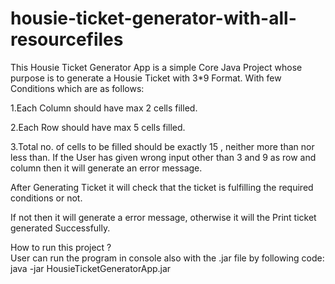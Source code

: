 # housie-ticket-generator-with-all-resourcefiles

This Housie Ticket Generator App is a simple Core Java Project whose purpose is to generate a Housie Ticket with 3*9 Format. With few Conditions which are as follows:

1.Each Column should have max 2 cells filled.

2.Each Row should have max 5 cells filled.

3.Total no. of cells to be filled should be exactly 15 , neither more than nor less than. If the User has given wrong input other than 3 and 9 as row and column then it will generate an error message.

After Generating Ticket it will check that the ticket is fulfilling the required conditions or not.

If not then it will generate a error message, otherwise it will the Print ticket generated Successfully.

How to run this project ?  
User can run the program in console also with the .jar file by following code:  
java -jar HousieTicketGeneratorApp.jar
